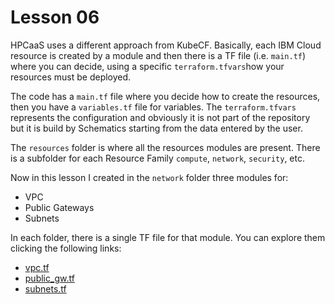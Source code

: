 # Lesson 06

HPCaaS uses a different approach from KubeCF. Basically, each IBM Cloud resource is created by a module and then there is a TF file (i.e. ```main.tf```) where you can decide, using a specific ```terraform.tfvars```how your resources must be deployed.

The code has a ```main.tf``` file where you decide how to create the resources, then you have a ```variables.tf``` file for variables. The ```terraform.tfvars``` represents the configuration and obviously it is not part of the repository but it is build by Schematics starting from the data entered by the user.

The ```resources``` folder is where all the resources modules are present. There is a subfolder for each Resource Family ```compute```, ```network```, ```security```, etc.

Now in this lesson I created in the ```network``` folder three modules for:

* VPC
* Public Gateways
* Subnets

In each folder, there is a single TF file for that module. You can explore them clicking the following links:

* [vpc.tf](resources/network/vpc/vpc.tf)
* [public_gw.tf](resources/network/public_gw/public_gw.tf)
* [subnets.tf](resources/network/subnet/subnet.tf)

